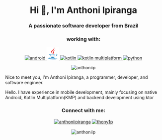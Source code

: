 <h1 align="center">Hi 👋, I'm Anthoni Ipiranga</h1>
<h3 align="center">A passionate software developer from Brazil</h3>
<h3 align="center"> working with:</h3>
<p align="center">
    <a href="https://developer.android.com" target="_blank" rel="noreferrer"> <img
            src="https://source.android.com/docs/setup/images/Android_symbol_green_RGB.svg" alt="android" height="40" />
    </a>
    <a href="https://www.java.com" target="_blank" rel="noreferrer"> <img
            src="https://raw.githubusercontent.com/devicons/devicon/master/icons/java/java-original.svg" alt="java"
            width="40" height="40" /> </a>
    <a href="https://kotlinlang.org" target="_blank" rel="noreferrer"> <img
            src="https://www.vectorlogo.zone/logos/kotlinlang/kotlinlang-icon.svg" alt="kotlin" height="40" /> </a>
    <a href="https://kotlinlang.org/lp/multiplatform/" target="_blank" rel="noreferrer"> <img
            src="https://plugins.jetbrains.com/files/14936/388255/icon/pluginIcon.svg" alt="kotlin multiplatform"
            height="40" /> </a>
<a href="https://ktor.io/" target="_blank" rel="noreferrer"> <img
        src="https://plugins.jetbrains.com/files/16008/124940/icon/pluginIcon.svg" alt="python" height="40" /> </a>
        </p>


<p align="center"> <img
        src="https://komarev.com/ghpvc/?username=anthoniip&label=Profile%20views&color=0e75b6&style=flat"
        alt="anthoniip" /> </p>

<p>Nice to meet you, I'm Anthoni Ipiranga, a programmer, developer, and software engineer.</p>


<p>Hello. I have experience in mobile development, mainly focusing on native Android, Kotlin Multiplatform(KMP) and backend development using ktor</p>


<h3 align="center">Connect with me:</h3>
<p align="center">
    <a href="https://linkedin.com/in/anthoniipiranga" target="blank"><img align="center"
            src="https://raw.githubusercontent.com/rahuldkjain/github-profile-readme-generator/master/src/images/icons/Social/linked-in-alt.svg"
            alt="anthoniipiranga" height="30" width="40" /></a>
    <a href="https://instagram.com/thony1p" target="blank"><img align="center"
            src="https://raw.githubusercontent.com/rahuldkjain/github-profile-readme-generator/master/src/images/icons/Social/instagram.svg"
            alt="thony1p" height="30" width="40" /></a>
</p>


<p align="center"><img align="center"
        src="https://github-readme-stats.vercel.app/api/top-langs?username=ipirangad3v&show_icons=true&locale=en&layout=compact"
        alt="anthoniip" /></p>
